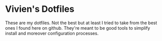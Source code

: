 # Vivien's Dotfiles

These are my dotfiles. Not the best but at least I tried to take from the best ones I found here on github. They're meant to be good tools to simplify install and moreover configuration processes.